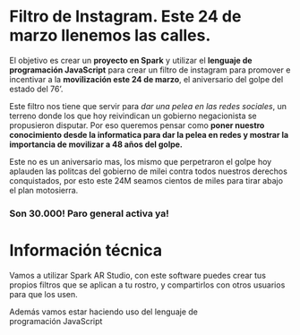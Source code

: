 # Filtro de Instagram. Este 24 de marzo llenemos las calles.

El objetivo es crear un **proyecto en Spark** y utilizar el **lenguaje de programación JavaScript**  para crear un filtro de instagram para promover e incentivar a la **movilización este 24 de marzo**, el aniversario del golpe del estado del 76’. 

Este filtro nos tiene que servir para *dar una pelea en las redes sociales*, un terreno donde los que hoy reivindican un gobierno negacionista se propusieron disputar. Por eso queremos pensar como **poner nuestro conocimiento desde la informatica para dar la pelea en redes y mostrar la importancia de movilizar a 48 años del golpe.**

Este no es un aniversario mas, los mismo que perpetraron el golpe hoy aplauden las politcas del gobierno de milei contra todos nuestros derechos conquistados, por esto este 24M seamos cientos de miles para tirar abajo el plan motosierra.

### Son 30.000! Paro general activa ya!

# Información técnica

Vamos a utilizar Spark AR Studio, con este software puedes crear tus propios filtros que se aplican a tu rostro, y compartirlos con otros usuarios para que los usen. 

Además vamos estar haciendo uso del lenguaje de programación JavaScript
